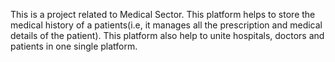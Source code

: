 This is a project related to Medical Sector. This platform helps to store the medical history of a patients(i.e, it manages all the prescription and medical details of the patient). This platform also help to unite hospitals, doctors and patients in one single platform.
